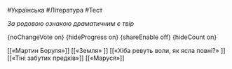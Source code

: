 #Українська #Література #Тест

*За родовою ознакою драматичним є твір*

{noChangeVote on}
{hideProgress on}
{shareEnable off}
{hideCount on}

[[«Мартин Боруля»]]
[[«Земля» ]]
[[«Хіба ревуть воли, як ясла повні?» ]]
[[«Тіні забутих предків»]]
[[«Маруся»]]
